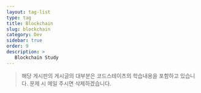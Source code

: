 ```yaml
---
layout: tag-list
type: tag
title: Blockchain
slug: blockchain
category: Dev
sidebar: true
order: 9
description: >
   Blockchain Study  
---
```

   > 해당 게시판의 게시글의 대부분은 코드스테이츠의 학습내용을 포함하고 있습니다. 문제 시 메일 주시면 삭제하겠습니다.
